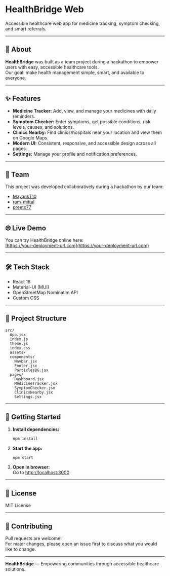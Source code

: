 # HealthBridge Web

Accessible healthcare web app for medicine tracking, symptom checking, and smart referrals.

---

## 🚀 About

**HealthBridge** was built as a team project during a hackathon to empower users with easy, accessible healthcare tools.  
Our goal: make health management simple, smart, and available to everyone.

---

## ✨ Features

- **Medicine Tracker:** Add, view, and manage your medicines with daily reminders.
- **Symptom Checker:** Enter symptoms, get possible conditions, risk levels, causes, and solutions.
- **Clinics Nearby:** Find clinics/hospitals near your location and view them on Google Maps.
- **Modern UI:** Consistent, responsive, and accessible design across all pages.
- **Settings:** Manage your profile and notification preferences.

---

## 👥 Team

This project was developed collaboratively during a hackathon by our team:

- [MayankT10](https://github.com/MayankT10)
- [ram-mittal](https://github.com/ram-mittal)
- [preetx77](https://github.com/preetx77)

---

## 🌐 Live Demo

You can try HealthBridge online here:  
[https://your-deployment-url.com](https://your-deployment-url.com)

---

## 🛠️ Tech Stack

- React 18
- Material-UI (MUI)
- OpenStreetMap Nominatim API
- Custom CSS

---

## 📁 Project Structure

```
src/
  App.jsx
  index.js
  theme.js
  index.css
  assets/
  components/
    Navbar.jsx
    Footer.jsx
    ParticlesBG.jsx
  pages/
    Dashboard.jsx
    MedicineTracker.jsx
    SymptomChecker.jsx
    ClinicsNearby.jsx
    Settings.jsx
```

---

## 🏁 Getting Started

1. **Install dependencies:**
   ```bash
   npm install
   ```
2. **Start the app:**
   ```bash
   npm start
   ```
3. **Open in browser:**  
   Go to [http://localhost:3000](http://localhost:3000)

---

## 📄 License

MIT License

---

## 🤝 Contributing

Pull requests are welcome!  
For major changes, please open an issue first to discuss what you would like to change.

---

**HealthBridge** — Empowering communities through accessible healthcare solutions.


